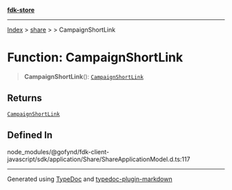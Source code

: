 [**fdk-store**](../../../README.md)
***

[Index](../../../API.md) > [share](../../README.md) > [<internal>](../README.md) > CampaignShortLink

# Function: CampaignShortLink

> **CampaignShortLink**(): [`CampaignShortLink`](../type-aliases/type-alias.CampaignShortLink.md)

## Returns

[`CampaignShortLink`](../type-aliases/type-alias.CampaignShortLink.md)

## Defined In

node\_modules/@gofynd/fdk-client-javascript/sdk/application/Share/ShareApplicationModel.d.ts:117

***
Generated using [TypeDoc](https://typedoc.org/) and [typedoc-plugin-markdown](https://www.npmjs.com/package/typedoc-plugin-markdown)
